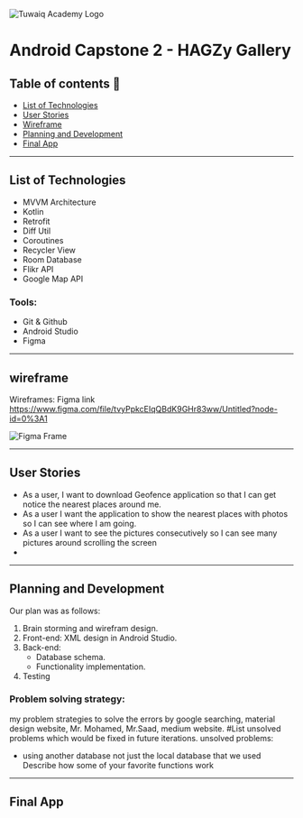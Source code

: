 ![Tuwaiq Academy Logo](https://camo.githubusercontent.com/37ca472e2afb74974a0314d89af8f470422a79582bed0d188f9927777230195d/68747470733a2f2f6c61756e63682e73612f6173736574732f696d616765732f6c6f676f732f7475776169712d61636164656d792d6c6f676f2e737667)


# Android Capstone 2 - HAGZy Gallery


## Table of contents 📄
- [List of Technologies](#list-of-technologies)
- [User Stories](#user-sories:)
- [Wireframe](#wireframe)
- [Planning and Development](#planning-and-development)
- [Final App](#final-app)

<hr>

## List of Technologies
-	MVVM Architecture
-   Kotlin
-   Retrofit 
-   Diff Util
-   Coroutines
-   Recycler View
-	Room Database
-   Flikr API
-   Google Map API

### Tools:
-   Git & Github
-	Android Studio
-	Figma
 
<hr>

## wireframe
Wireframes:
Figma link  https://www.figma.com/file/tvyPpkcEIqQBdK9GHr83ww/Untitled?node-id=0%3A1

![Figma Frame](https://h.top4top.io/p_2162kzg6c1.jpeg)

<hr>

## User Stories
-	As a user, I want to download Geofence application so that I can get notice the nearest places around me.
-	As a user I want the application to show the nearest places with photos so I can see where I am going.
-	As a user I want to see the pictures consecutively so I can see many pictures around scrolling the screen
-	

<hr>

## Planning and Development

Our plan was as follows:

1. Brain storming and wirefram design.
2. Front-end: XML design in Android Studio.
3. Back-end:
    - Database schema.
    - Functionality implementation.
4. Testing

### Problem solving strategy:
my problem strategies to solve the errors by google searching, material design website, Mr. Mohamed, Mr.Saad, medium website. #List unsolved problems which would be fixed in future iterations. unsolved problems:
-	using another database not just the local database that we used
Describe how some of your favorite functions work

<hr>

## Final App
